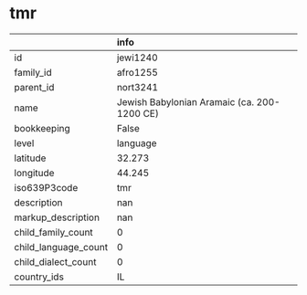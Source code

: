 # tmr
|                      | info                                        |
|:---------------------|:--------------------------------------------|
| id                   | jewi1240                                    |
| family_id            | afro1255                                    |
| parent_id            | nort3241                                    |
| name                 | Jewish Babylonian Aramaic (ca. 200-1200 CE) |
| bookkeeping          | False                                       |
| level                | language                                    |
| latitude             | 32.273                                      |
| longitude            | 44.245                                      |
| iso639P3code         | tmr                                         |
| description          | nan                                         |
| markup_description   | nan                                         |
| child_family_count   | 0                                           |
| child_language_count | 0                                           |
| child_dialect_count  | 0                                           |
| country_ids          | IL                                          |